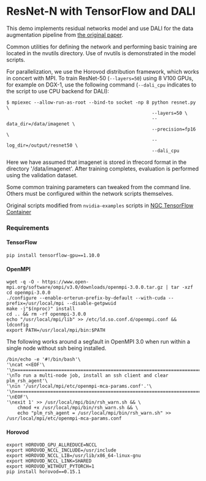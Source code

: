 # ResNet-N with TensorFlow and DALI

This demo implements residual networks model and use DALI for the data augmentation pipeline 
from [the original paper](https://arxiv.org/pdf/1512.03385.pdf).

Common utilities for defining the network and performing basic training are
located in the nvutils directory. Use of nvutils is demonstrated in the model
scripts.

For parallelization, we use the Horovod distribution framework, which works in
concert with MPI. To train ResNet-50 (`--layers=50`) using 8 V100 GPUs, for example on DGX-1,
use the following command (`--dali_cpu` indicates to the script to use CPU backend for DALI):

```
$ mpiexec --allow-run-as-root --bind-to socket -np 8 python resnet.py \
                                                     --layers=50 \
                                                     --data_dir=/data/imagenet \
                                                     --precision=fp16 \
                                                     --log_dir=/output/resnet50 \
                                                     --dali_cpu
```

Here we have assumed that imagenet is stored in tfrecord format in the directory
'/data/imagenet'. After training completes, evaluation is performed using the
validation dataset.

Some common training parameters can tweaked from the command line. Others must
be configured within the network scripts themselves.

Original scripts modified from `nvidia-examples` scripts in
[NGC TensorFlow Container](https://www.nvidia.com/en-us/gpu-cloud/deep-learning-containers/)

### Requirements
#### TensorFlow
```
pip install tensorflow-gpu==1.10.0
```
#### OpenMPI
```
wget -q -O - https://www.open-mpi.org/software/ompi/v3.0/downloads/openmpi-3.0.0.tar.gz | tar -xzf
cd openmpi-3.0.0
./configure --enable-orterun-prefix-by-default --with-cuda --prefix=/usr/local/mpi --disable-getpwuid
make -j"$(nproc)" install
cd .. && rm -rf openmpi-3.0.0
echo "/usr/local/mpi/lib" >> /etc/ld.so.conf.d/openmpi.conf && ldconfig
export PATH=/usr/local/mpi/bin:$PATH
```

The following works around a segfault in OpenMPI 3.0
when run within a single node without ssh being installed.

```
/bin/echo -e '#!/bin/bash'\
'\ncat <<EOF'\
'\n======================================================================'\
'\nTo run a multi-node job, install an ssh client and clear plm_rsh_agent'\
'\nin '/usr/local/mpi/etc/openmpi-mca-params.conf'.'\
'\n======================================================================'\
'\nEOF'\
'\nexit 1' >> /usr/local/mpi/bin/rsh_warn.sh && \
    chmod +x /usr/local/mpi/bin/rsh_warn.sh && \
    echo "plm_rsh_agent = /usr/local/mpi/bin/rsh_warn.sh" >> /usr/local/mpi/etc/openmpi-mca-params.conf
```

#### Horovod
```
export HOROVOD_GPU_ALLREDUCE=NCCL
export HOROVOD_NCCL_INCLUDE=/usr/include
export HOROVOD_NCCL_LIB=/usr/lib/x86_64-linux-gnu
export HOROVOD_NCCL_LINK=SHARED
export HOROVOD_WITHOUT_PYTORCH=1
pip install horovod==0.15.1
```

